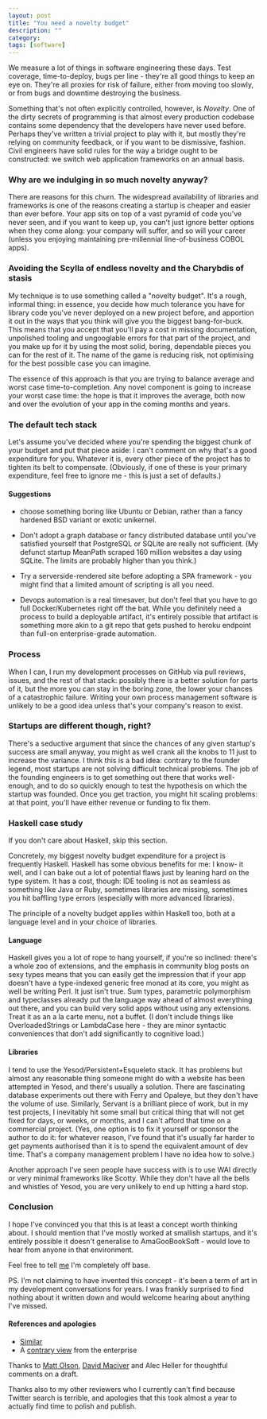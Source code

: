 ```yaml
---
layout: post
title: "You need a novelty budget"
description: ""
category:
tags: [software]
---
```


We measure a lot of things in software engineering these days. Test
coverage, time-to-deploy, bugs per line - they're all good things to
keep an eye on. They're all proxies for risk of failure, either from
moving too slowly, or from bugs and downtime destroying the business.

Something that's not often explicitly controlled, however, is
_Novelty_. One of the dirty secrets of programming is that almost
every production codebase contains some dependency that the developers
have never used before. Perhaps they've written a trivial project to
play with it, but mostly they're relying on community feedback, or if
you want to be dismissive, fashion. Civil engineers have solid rules
for the way a bridge ought to be constructed: we switch web
application frameworks on an annual basis.

### Why are we indulging in so much novelty anyway?

There are reasons for this churn. The widespread availability of
libraries and frameworks is one of the reasons creating a startup is
cheaper and easier than ever before. Your app sits on top of a vast
pyramid of code you've never seen, and if you want to keep up, you
can't just ignore better options when they come along: your company
will suffer, and so will your career (unless you enjoying maintaining
pre-millennial line-of-business COBOL apps).

### Avoiding the Scylla of endless novelty and the Charybdis of stasis

My technique is to use something called a "novelty budget".
It's a rough, informal thing: in essence, you decide how much
tolerance you have for library code you've never deployed on a new
project before, and apportion it out in the ways that you think will
give you the biggest bang-for-buck. This means that you accept that
you'll pay a cost in missing documentation, unpolished tooling and
ungooglable errors for that part of the project, and you make up for
it by using the most solid, boring, dependable pieces you can for the
rest of it. The name of the game is reducing risk, not optimising for
the best possible case you can imagine.

The essence of this approach is that you are trying to balance average
and worst case time-to-completion.  Any novel component is going to
increase your worst case time: the hope is that it improves the
average, both now and over the evolution of your app in the coming
months and years.

### The default tech stack

Let's assume you've decided where you're spending the biggest chunk of
your budget and put that piece aside: I can't comment on why that's a
good expenditure for you. Whatever it is, every other piece of the project
has to tighten its belt to compensate. (Obviously, if one of these is
your primary expenditure, feel free to ignore me - this is just a set
of defaults.)

#### Suggestions

- choose something boring like Ubuntu or Debian, rather than a fancy
  hardened BSD variant or exotic unikernel.

- Don't adopt a graph database or fancy distributed database until
  you've satisfied yourself that PostgreSQL or SQLite are really not
  sufficient. (My defunct startup MeanPath scraped 160 million
  websites a day using SQLite. The limits are probably higher than you
  think.)

- Try a serverside-rendered site before adopting a SPA framework - you
  might find that a limited amount of scripting is all you need.

- Devops automation is a real timesaver, but don't feel that you have
  to go full Docker/Kubernetes right off the bat.  While you
  definitely need a process to build a deployable artifact, it's
  entirely possible that artifact is something more akin to a git repo
  that gets pushed to heroku endpoint than full-on enterprise-grade
  automation.

### Process

When I can, I run my development processes on GitHub via pull reviews,
issues, and the rest of that stack: possibly there is a better
solution for parts of it, but the more you can stay in the boring
zone, the lower your chances of a catastrophic failure. Writing
your own process management software is unlikely to be a good idea
unless that's your company's reason to exist.

### Startups are different though, right?

There's a seductive argument that since the chances of any given
startup's success are small anyway, you might as well crank all the
knobs to 11 just to increase the variance. I think this is a bad idea:
contrary to the founder legend, most startups are not solving
difficult technical problems. The job of the founding engineers is to
get something out there that works well-enough, and to do so quickly
enough to test the hypothesis on which the startup was founded. Once
you get traction, you might hit scaling problems: at that point,
you'll have either revenue or funding to fix them.

### Haskell case study

If you don't care about Haskell, skip this section.

Concretely, my biggest novelty budget expenditure for a project is
frequently Haskell. Haskell has some obvious benefits for me: I know-
it well, and I can bake out a lot of potential flaws just by leaning
hard on the type system. It has a cost, though: IDE tooling is not as
seamless as something like Java or Ruby, sometimes libraries are
missing, sometimes you hit baffling type errors (especially with more
advanced libraries).

The principle of a novelty budget applies within Haskell too, both at
a language level and in your choice of libraries.

#### Language

Haskell gives you a lot of rope to hang yourself, if you're so
inclined: there's a whole zoo of extensions, and the emphasis in
community blog posts on sexy types means that you can easily get the
impression that if your app doesn't have a type-indexed generic free
monad at its core, you might as well be writing Perl. It just isn't
true. Sum types, parametric polymorphism and typeclasses already put
the language way ahead of almost everything out there, and you can
build very solid apps without using any extensions. Treat it as an a
la carte menu, not a buffet. (I don't include things like
OverloadedStrings or LambdaCase here - they are minor syntactic
conveniences that don't add significantly to cognitive load.)

#### Libraries

I tend to use the Yesod/Persistent+Esqueleto stack. It has problems
but almost any reasonable thing someone might do with a website has
been attempted in Yesod, and there's usually a solution. There are
fascinating database experiments out there with Ferry and Opaleye, but
they don't have the volume of use. Similarly, Servant is a brilliant
piece of work, but in my test projects, I inevitably hit some small
but critical thing that will not get fixed for days, or weeks, or
months, and I can't afford that time on a commercial project. (Yes,
one option is to fix it yourself or sponsor the author to do it: for
whatever reason, I've found that it's usually far harder to get
payments authorised than it is to spend the equivalent amount of dev
time. That's a company management problem I have no idea how to
solve.)

Another approach I've seen people have success with is to use WAI
directly or very minimal frameworks like Scotty. While they don't have
all the bells and whistles of Yesod, you are very unlikely to end up
hitting a hard stop.

### Conclusion

I hope I've convinced you that this is at least a concept worth
thinking about. I should mention that I've mostly worked at smallish
startups, and it's entirely possible it doesn't generalise to
AmaGooBookSoft - would love to hear from anyone in that environment.

Feel free to tell [me](https://twitter.com/mwotton) I'm completely off base.

PS. I'm not claiming to have invented this concept - it's been a term of
art in my development conversations for years. I was frankly surprised
to find nothing about it written down and would welcome hearing about
anything I've missed.

#### References and apologies

- [Similar](https://mcfunley.com/choose-boring-technology)
- A [contrary view](https://mattjolson.github.io/2016/12/04/new-toy-syndrome.html) from the enterprise

Thanks to [Matt Olson](https://twitter.com/carnivorous8008), [David Maciver](https://twitter.com/DRMacIver) and
Alec Heller for thoughtful comments on a draft.

Thanks also to my other reviewers who I currently can't find because
Twitter search is terrible, and apologies that this took almost a year
to actually find time to polish and publish.

